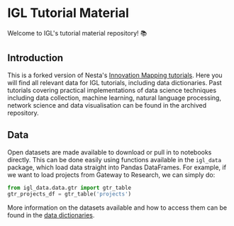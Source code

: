 IGL Tutorial Material
=====================

Welcome to IGL's tutorial material repository! 📚

## Introduction

This is a forked version of Nesta's [Innovation Mapping tutorials](https://github.com/nestauk/im_tutorials). Here you will find all relevant data for IGL tutorials, including data dictionaries. Past tutorials covering practical implementations of data science techniques including data collection, machine learning, natural language processing, network science and data visualisation can be found in the archived repository.

## Data

Open datasets are made available to download or pull in to notebooks directly. This can be done easily using functions available in the `igl_data` package, which load data straight into Pandas DataFrames. For example, if we want to load projects from Gateway to Research, we can simply do:

```python
from igl_data.data.gtr import gtr_table
gtr_projects_df = gtr_table('projects')
```

More information on the datasets available and how to access them can be found in the [data dictionaries](https://github.com/nestauk/im_tutorials/tree/master/data).
